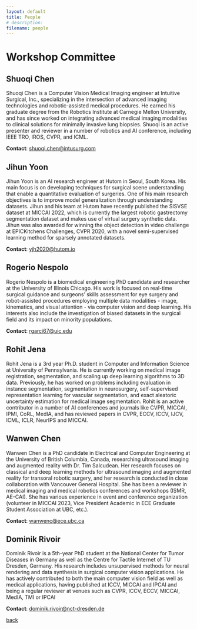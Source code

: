 ```yaml
---
layout: default
title: People
# description: 
filename: people
---
```


# Workshop Committee

## Shuoqi Chen

Shuoqi Chen is a Computer Vision Medical Imaging engineer at Intuitive Surgical, Inc., specializing in the intersection of advanced imaging technologies and robotic-assisted medical procedures. He earned his graduate degree from the Robotics Institute at Carnegie Mellon University, and has since worked on integrating advanced medical imaging modalities to clinical solutions for minimally invasive lung biopsies. Shuoqi is an active presenter and reviewer in a number of robotics and AI conference, including IEEE TRO, IROS, CVPR, and ICML.

**Contact**: shuoqi.chen@intusurg.com

## Jihun Yoon

Jihun Yoon is an AI research engineer at Hutom in Seoul, South Korea. His main focus is on developing techniques for surgical scene understanding that enable a quantitative evaluation of surgeries. One of his main research objectives is to improve model generalization through understanding datasets. Jihun and his team at Hutom have recently published the SISVSE dataset at MICCAI 2022, which is currently the largest robotic gastrectomy segmentation dataset and makes use of virtual surgery synthetic data. Jihun was also awarded for winning the object detection in video challenge at EPICKitchens Challenges, CVPR 2020, with a novel semi-supervised learning method for sparsely annotated datasets.

**Contact**: yjh2020@hutom.io

## Rogerio Nespolo

Rogerio Nespolo is a biomedical engineering PhD candidate and researcher at the University of Illinois Chicago. His work is focused on real-time surgical guidance and surgeons’ skills assessment for eye surgery and robot-assisted procedures employing multiple data modalities - image, kinematics, and visual attention - via computer vision and deep learning. His interests also include the investigation of biased datasets in the surgical field and its impact on minority populations.

**Contact**: rgarci67@uic.edu

## Rohit Jena

Rohit Jena is a 3rd year Ph.D. student in Computer and Information Science at University of Pennsylvania. He is currently working on medical image registration, segmentation, and scaling up deep learning algorithms to 3D data. Previously, he has worked on problems including evaluation in instance segmentation, segmentation in neurosurgery, self-supervised representation learning for vascular segmentation, and exact aleatoric uncertainty estimation for medical image segmentation. Rohit is an active contributor in a number of AI conferences and journals like CVPR, MICCAI, IPMI, CoRL, MedIA, and has reviewed papers in CVPR, ECCV, ICCV, IJCV, ICML, ICLR, NeurIPS and MICCAI.

## Wanwen Chen
Wanwen Chen is a PhD candidate in Electrical and Computer Engineering at the University of British
Columbia, Canada, researching ultrasound imaging and augmented reality with Dr. Tim Salcudean. Her research focuses on classical and deep learning methods for ultrasound imaging and augmented reality for transoral robotic surgery, and her research is conducted in close collaboration with Vancouver General Hospital. She has been a reviewer in medical imaging and medical robotics conferences and workshops (ISMR, AE-CAI). She has various experience in event and conference organization (volunteer in MICCAI 2023, Vice President Academic in ECE Graduate Student Association at UBC,
etc.).

**Contact**: wanwenc@ece.ubc.ca

## Dominik Rivoir

Dominik Rivoir is a 5th-year PhD student at the National Center for Tumor Diseases in Germany as well as the Centre for Tactile Internet of TU Dresden, Germany. His research includes unsupervised methods for neural rendering and data synthesis in surgical computer vision applications. He has actively contributed to both the main computer vision field as well as medical applications, having published at ICCV, MICCAI and IPCAI and being a regular reviewer at venues such as CVPR, ICCV, ECCV, MICCAI, MedIA, TMI or IPCAI

**Contact**: dominik.rivoir@nct-dresden.de

[back](./)

